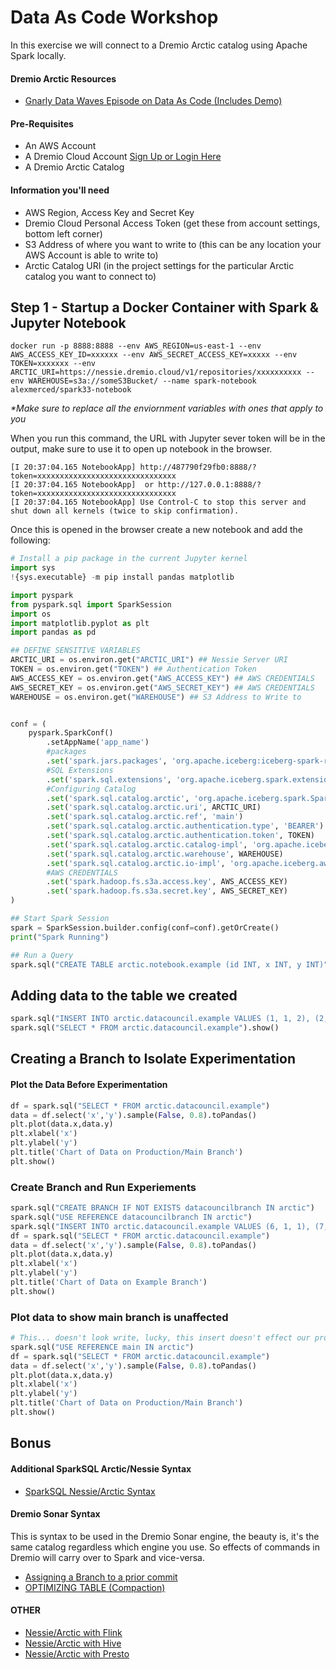 # Data As Code Workshop

In this exercise we will connect to a Dremio Arctic catalog using Apache Spark locally.

#### Dremio Arctic Resources

- [Gnarly Data Waves Episode on Data As Code (Includes Demo)]()

#### Pre-Requisites

- An AWS Account
- A Dremio Cloud Account [Sign Up or Login Here](https://app.dremio.cloud/)
- A Dremio Arctic Catalog 

#### Information you'll need

- AWS Region, Access Key and Secret Key 
- Dremio Cloud Personal Access Token (get these from account settings, bottom left corner)
- S3 Address of where you want to write to (this can be any location your AWS Account is able to write to)
- Arctic Catalog URI (in the project settings for the particular Arctic catalog you want to connect to)

## Step 1 - Startup a Docker Container with Spark & Jupyter Notebook

```
docker run -p 8888:8888 --env AWS_REGION=us-east-1 --env AWS_ACCESS_KEY_ID=xxxxxx --env AWS_SECRET_ACCESS_KEY=xxxxx --env TOKEN=xxxxxxx --env ARCTIC_URI=https://nessie.dremio.cloud/v1/repositories/xxxxxxxxxx --env WAREHOUSE=s3a://someS3Bucket/ --name spark-notebook alexmerced/spark33-notebook
```
_*Make sure to replace all the enviornment variables with ones that apply to you_

When you run this command, the URL with Jupyter sever token will be in the output, make sure to use it to open up notebook in the browser.

```
[I 20:37:04.165 NotebookApp] http://487790f29fb0:8888/?token=xxxxxxxxxxxxxxxxxxxxxxxxxxxxxxx
[I 20:37:04.165 NotebookApp]  or http://127.0.0.1:8888/?token=xxxxxxxxxxxxxxxxxxxxxxxxxxxxxxx
[I 20:37:04.165 NotebookApp] Use Control-C to stop this server and shut down all kernels (twice to skip confirmation).
```

Once this is opened in the browser create a new notebook and add the following:

```py
# Install a pip package in the current Jupyter kernel
import sys
!{sys.executable} -m pip install pandas matplotlib

import pyspark
from pyspark.sql import SparkSession
import os
import matplotlib.pyplot as plt
import pandas as pd

## DEFINE SENSITIVE VARIABLES
ARCTIC_URI = os.environ.get("ARCTIC_URI") ## Nessie Server URI
TOKEN = os.environ.get("TOKEN") ## Authentication Token
AWS_ACCESS_KEY = os.environ.get("AWS_ACCESS_KEY") ## AWS CREDENTIALS
AWS_SECRET_KEY = os.environ.get("AWS_SECRET_KEY") ## AWS CREDENTIALS
WAREHOUSE = os.environ.get("WAREHOUSE") ## S3 Address to Write to


conf = (
    pyspark.SparkConf()
        .setAppName('app_name')
  		#packages
        .set('spark.jars.packages', 'org.apache.iceberg:iceberg-spark-runtime-3.3_2.12:1.0.0,org.projectnessie:nessie-spark-extensions-3.3_2.12:0.44.0,software.amazon.awssdk:bundle:2.17.178,software.amazon.awssdk:url-connection-client:2.17.178')
  		#SQL Extensions
        .set('spark.sql.extensions', 'org.apache.iceberg.spark.extensions.IcebergSparkSessionExtensions,org.projectnessie.spark.extensions.NessieSparkSessionExtensions')
  		#Configuring Catalog
        .set('spark.sql.catalog.arctic', 'org.apache.iceberg.spark.SparkCatalog')
        .set('spark.sql.catalog.arctic.uri', ARCTIC_URI)
        .set('spark.sql.catalog.arctic.ref', 'main')
        .set('spark.sql.catalog.arctic.authentication.type', 'BEARER')
        .set('spark.sql.catalog.arctic.authentication.token', TOKEN)
        .set('spark.sql.catalog.arctic.catalog-impl', 'org.apache.iceberg.nessie.NessieCatalog')
        .set('spark.sql.catalog.arctic.warehouse', WAREHOUSE)
        .set('spark.sql.catalog.arctic.io-impl', 'org.apache.iceberg.aws.s3.S3FileIO')
  		#AWS CREDENTIALS
        .set('spark.hadoop.fs.s3a.access.key', AWS_ACCESS_KEY)
        .set('spark.hadoop.fs.s3a.secret.key', AWS_SECRET_KEY)
)

## Start Spark Session
spark = SparkSession.builder.config(conf=conf).getOrCreate()
print("Spark Running")

## Run a Query
spark.sql("CREATE TABLE arctic.notebook.example (id INT, x INT, y INT)").show()
```

## Adding data to the table we created

```py
spark.sql("INSERT INTO arctic.datacouncil.example VALUES (1, 1, 2), (2, 2, 3), (3, 3, 2), (4, 4, 4), (5, 5, 6)").show()
spark.sql("SELECT * FROM arctic.datacouncil.example").show()
```

## Creating a Branch to Isolate Experimentation

#### Plot the Data Before Experimentation

```py
df = spark.sql("SELECT * FROM arctic.datacouncil.example")
data = df.select('x','y').sample(False, 0.8).toPandas()
plt.plot(data.x,data.y)
plt.xlabel('x')
plt.ylabel('y')
plt.title('Chart of Data on Production/Main Branch')
plt.show()
```

### Create Branch and Run Experiements

```py
spark.sql("CREATE BRANCH IF NOT EXISTS datacouncilbranch IN arctic")
spark.sql("USE REFERENCE datacouncilbranch IN arctic")
spark.sql("INSERT INTO arctic.datacouncil.example VALUES (6, 1, 1), (7, 7, 9), (8, 2, 3), (9, 3, 8), (10, 5, 2)").show()
df = spark.sql("SELECT * FROM arctic.datacouncil.example")
data = df.select('x','y').sample(False, 0.8).toPandas()
plt.plot(data.x,data.y)
plt.xlabel('x')
plt.ylabel('y')
plt.title('Chart of Data on Example Branch')
plt.show()
```

### Plot data to show main branch is unaffected

```py
# This... doesn't look write, lucky, this insert doesn't effect our production branch
spark.sql("USE REFERENCE main IN arctic")
df = spark.sql("SELECT * FROM arctic.datacouncil.example")
data = df.select('x','y').sample(False, 0.8).toPandas()
plt.plot(data.x,data.y)
plt.xlabel('x')
plt.ylabel('y')
plt.title('Chart of Data on Production/Main Branch')
plt.show()
```

## Bonus

#### Additional SparkSQL Arctic/Nessie Syntax
- [SparkSQL Nessie/Arctic Syntax](https://projectnessie.org/tools/sql/)

#### Dremio Sonar Syntax
This is syntax to be used in the Dremio Sonar engine, the beauty is, it's the same catalog regardless which engine you use. So effects of commands in Dremio will carry over to Spark and vice-versa.

- [Assigning a Branch to a prior commit](https://docs.dremio.com/cloud/sql/commands/alter-branch/)
- [OPTIMIZING TABLE (Compaction)](https://docs.dremio.com/cloud/sql/commands/optimize-table/)

#### OTHER
- [Nessie/Arctic with Flink](https://projectnessie.org/tools/iceberg/flink/)
- [Nessie/Arctic with Hive](https://projectnessie.org/tools/iceberg/hive/)
- [Nessie/Arctic with Presto](https://prestodb.io/docs/current/connector/iceberg.html)
